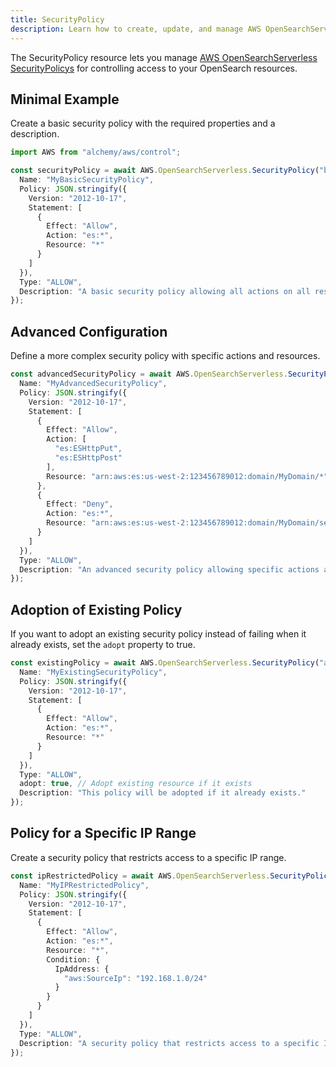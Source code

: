 ```yaml
---
title: SecurityPolicy
description: Learn how to create, update, and manage AWS OpenSearchServerless SecurityPolicys using Alchemy Cloud Control.
---
```


The SecurityPolicy resource lets you manage [AWS OpenSearchServerless SecurityPolicys](https://docs.aws.amazon.com/opensearchserverless/latest/userguide/) for controlling access to your OpenSearch resources.

## Minimal Example

Create a basic security policy with the required properties and a description.

```ts
import AWS from "alchemy/aws/control";

const securityPolicy = await AWS.OpenSearchServerless.SecurityPolicy("basicSecurityPolicy", {
  Name: "MyBasicSecurityPolicy",
  Policy: JSON.stringify({
    Version: "2012-10-17",
    Statement: [
      {
        Effect: "Allow",
        Action: "es:*",
        Resource: "*"
      }
    ]
  }),
  Type: "ALLOW",
  Description: "A basic security policy allowing all actions on all resources."
});
```

## Advanced Configuration

Define a more complex security policy with specific actions and resources.

```ts
const advancedSecurityPolicy = await AWS.OpenSearchServerless.SecurityPolicy("advancedSecurityPolicy", {
  Name: "MyAdvancedSecurityPolicy",
  Policy: JSON.stringify({
    Version: "2012-10-17",
    Statement: [
      {
        Effect: "Allow",
        Action: [
          "es:ESHttpPut",
          "es:ESHttpPost"
        ],
        Resource: "arn:aws:es:us-west-2:123456789012:domain/MyDomain/*"
      },
      {
        Effect: "Deny",
        Action: "es:*",
        Resource: "arn:aws:es:us-west-2:123456789012:domain/MyDomain/sensitive-data/*"
      }
    ]
  }),
  Type: "ALLOW",
  Description: "An advanced security policy allowing specific actions and denying access to sensitive data."
});
```

## Adoption of Existing Policy

If you want to adopt an existing security policy instead of failing when it already exists, set the `adopt` property to true.

```ts
const existingPolicy = await AWS.OpenSearchServerless.SecurityPolicy("adoptExistingPolicy", {
  Name: "MyExistingSecurityPolicy",
  Policy: JSON.stringify({
    Version: "2012-10-17",
    Statement: [
      {
        Effect: "Allow",
        Action: "es:*",
        Resource: "*"
      }
    ]
  }),
  Type: "ALLOW",
  adopt: true, // Adopt existing resource if it exists
  Description: "This policy will be adopted if it already exists."
});
```

## Policy for a Specific IP Range

Create a security policy that restricts access to a specific IP range.

```ts
const ipRestrictedPolicy = await AWS.OpenSearchServerless.SecurityPolicy("ipRestrictedPolicy", {
  Name: "MyIPRestrictedPolicy",
  Policy: JSON.stringify({
    Version: "2012-10-17",
    Statement: [
      {
        Effect: "Allow",
        Action: "es:*",
        Resource: "*",
        Condition: {
          IpAddress: {
            "aws:SourceIp": "192.168.1.0/24"
          }
        }
      }
    ]
  }),
  Type: "ALLOW",
  Description: "A security policy that restricts access to a specific IP range."
});
```